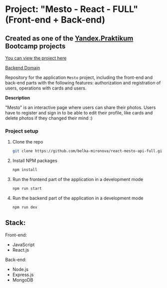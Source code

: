 # Project:  "Mesto - React - FULL"  (Front-end + Back-end)

## Created as one of the [Yandex.Praktikum](https://praktikum.yandex.com/) Bootcamp projects

[You can view the project here](https://mesto.bellamir.nomoredomains.sbs)

[Backend Domain](https://api.mesto.bellamir.nomoredomains.sbs)

Repository for the application `Mesto` project, including the front-end and back-end parts with the following features: authorization and registration of users, operations with cards and users. 


**Description**

"Mesto" is an interactive page where users can share their photos. Users have to register and sign in to be able to edit their profile, like cards and delete photos if they changed their mind :)


### Project setup

1. Clone the repo
   ```sh
   git clone https://github.com/belka-mironova/react-mesto-api-full.git
   ```
2. Install NPM packages
   ```sh
   npm install
   ```
3. Run the frontend part of the application in a development mode 
   ```sh
   npm run start
   ```
4. Run the backend part of the application in a development mode 
   ```sh
   npm run dev
   ```

## Stack: 

Front-end:
* JavaScript 
* React.js

Back-end:
* Node.js
* Express.js
* MongoDB




